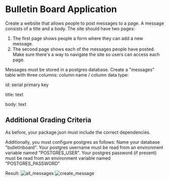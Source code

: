 # Bulletin Board Application

Create a website that allows people to post messages to a page. A message consists of a title and a body. The site should have two pages:

1. The first page shows people a form where they can add a new message.
2. The second page shows each of the messages people have posted. Make sure there's a way to navigate the site so users can access each page.

Messages must be stored in a postgres database. Create a "messages" table with three columns: column name / column data type:

id: serial primary key

title: text

body: text



## Additional Grading Criteria

As before, your package.json must include the correct dependencies.

Additionally, you must configure postgres as follows: Name your database "bulletinboard". Your postgres username must be read from an environment variable named "POSTGRES_USER". Your postgres password (if present) must be read from an environment variable named "POSTGRES_PASSWORD"

Result:
![all_messages](https://user-images.githubusercontent.com/27499173/29709264-f9b7d8b8-898b-11e7-989f-511ce076fd0d.PNG)
![create_message](https://user-images.githubusercontent.com/27499173/29709267-fb2f7ba6-898b-11e7-93b2-9c3999582f04.PNG)


